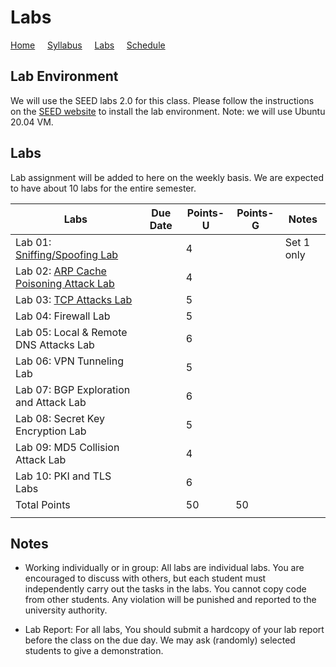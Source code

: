 # Labs

[Home](./index.md) &nbsp;&nbsp;&nbsp; [Syllabus](./syllabus.md)  &nbsp;&nbsp;&nbsp; [Labs](./labs.md) &nbsp;&nbsp;&nbsp; [Schedule](./schedule.md)

## Lab Environment

We will use the SEED labs 2.0 for this class. Please follow the instructions
on the [SEED website](https://seedsecuritylabs.org/labsetup.html) to install
the lab environment. Note: we will use Ubuntu 20.04 VM.

## Labs

Lab assignment will be added to here on the weekly basis. We are expected to have 
about 10 labs for the entire semester. 


| Labs   | Due Date | Points-U | Points-G | Notes |
| ---    | ---      | ---      | ---      | ---   |
| Lab 01: [Sniffing/Spoofing Lab](https://seedsecuritylabs.org/Labs_20.04/Networking/Sniffing_Spoofing/) | | 4 | | Set 1 only
| Lab 02: [ARP Cache Poisoning Attack Lab](https://seedsecuritylabs.org/Labs_20.04/Networking/ARP_Attack) | | 4 |  |
| Lab 03: [TCP Attacks Lab](https://seedsecuritylabs.org/Labs_20.04/Networking/TCP_Attacks/) |  | 5 |  |
| Lab 04: Firewall Lab |  | 5 |  |
| Lab 05: Local & Remote DNS Attacks Lab |  | 6 |  |
| Lab 06: VPN Tunneling Lab | | 5 |  | 
| Lab 07: BGP Exploration and Attack Lab | | 6 |  |
| Lab 08: Secret Key Encryption Lab |  | 5 |   |
| Lab 09: MD5 Collision Attack Lab |  | 4 |   |
| Lab 10: PKI and TLS Labs | | 6 |   |
| Total Points |   | 50 | 50  | 
|  |   |||

## Notes

 - Working individually or in group: All labs are individual labs. You are 
   encouraged to discuss with others, but each student must independently
   carry out the tasks in the labs. You cannot copy code from other students.
   Any violation will be punished and reported to the university authority.

 - Lab Report: For all labs, You should submit a hardcopy of your lab report
   before the class on the due day. We may ask (randomly) selected students to
   give a demonstration.
